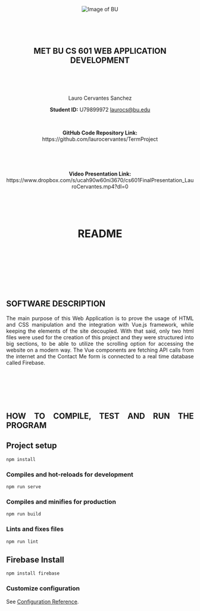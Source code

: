
<div align="center"> 


![Image of BU](https://i.ibb.co/26kRT2W/Screenshot-from-2021-07-10-23-59-56.png)

<p>&nbsp;</p>
<p>&nbsp;</p>


## **MET BU CS 601 WEB APPLICATION DEVELOPMENT**


<p>&nbsp;</p>
<p>&nbsp;</p>


Lauro Cervantes Sanchez

<b>Student ID:</b> U79899972
laurocs@bu.edu
<p>&nbsp;</p>
<b>GitHub Code Repository Link:</b>
https://github.com/laurocervantes/TermProject
<p>&nbsp;</p>
<p>&nbsp;</p>
<b>Video Presentation Link:</b>
https://www.dropbox.com/s/ucah90w60ni3670/cs601FinalPresentation_LauroCervantes.mp4?dl=0

<p>&nbsp;</p>
<p>&nbsp;</p>


<h1>README</h1> 
</div>

<p>&nbsp;</p>
<p>&nbsp;</p>
<p>&nbsp;</p>
<p>&nbsp;</p>

## SOFTWARE DESCRIPTION
<div align="justify"> 
The main purpose of this Web Application is to prove the usage of HTML and CSS manipulation and the integration with Vue.js framework, while keeping the elements 
of the site decoupled. With that said, only two html files were used for the creation of this project and they were structured into big sections, to be able to
utilize the scrolling option for accessing the website on a modern way. The Vue components are fetching API calls from the internet and the Contact Me form is
connected to a real time database called Firebase.

<p>&nbsp;</p>
<p>&nbsp;</p>
<p>&nbsp;</p>


## HOW TO COMPILE, TEST AND RUN THE PROGRAM

## Project setup
```
npm install
```

### Compiles and hot-reloads for development
```
npm run serve
```

### Compiles and minifies for production
```
npm run build
```

### Lints and fixes files
```
npm run lint
```

## Firebase Install
```
npm install firebase
```
  
### Customize configuration
See [Configuration Reference](https://cli.vuejs.org/config/).

  
